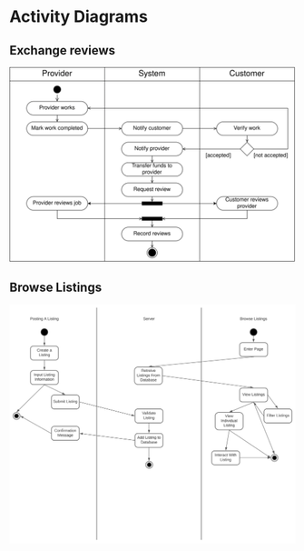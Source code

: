 # Activity Diagrams

## Exchange reviews

![Reviews](img/activityReview.png)
## Browse Listings

![Browse Listing](img/PostBrowseListingActivityDiagram.svg)
